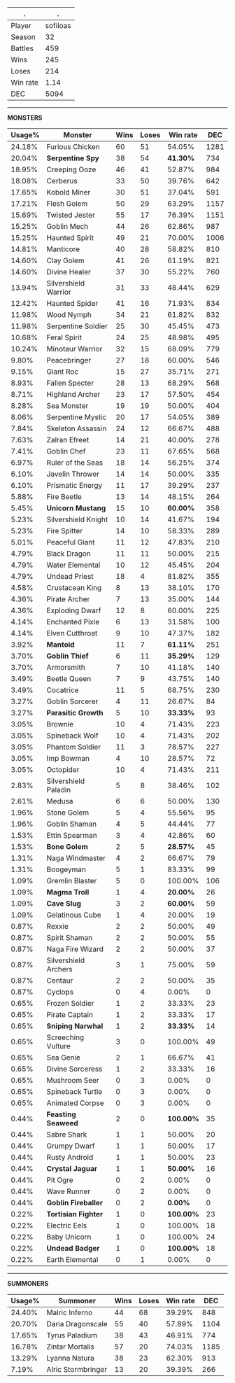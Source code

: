 .|.
|-|-
Player|sofiloas
Season|32
Battles|459
Wins|245
Loses|214
Win rate|1.14
DEC|5094

---
**MONSTERS**

Usage%|Monster|Wins|Loses|Win rate|DEC|
-|-|-|-|-|-|
24.18%|Furious Chicken|60|51|54.05%|1281|
20.04%|**Serpentine Spy**|38|54|**41.30%**|734|
18.95%|Creeping Ooze|46|41|52.87%|984|
18.08%|Cerberus|33|50|39.76%|642|
17.65%|Kobold Miner|30|51|37.04%|591|
17.21%|Flesh Golem|50|29|63.29%|1157|
15.69%|Twisted Jester|55|17|76.39%|1151|
15.25%|Goblin Mech|44|26|62.86%|987|
15.25%|Haunted Spirit|49|21|70.00%|1006|
14.81%|Manticore|40|28|58.82%|810|
14.60%|Clay Golem|41|26|61.19%|821|
14.60%|Divine Healer|37|30|55.22%|760|
13.94%|Silvershield Warrior|31|33|48.44%|629|
12.42%|Haunted Spider|41|16|71.93%|834|
11.98%|Wood Nymph|34|21|61.82%|832|
11.98%|Serpentine Soldier|25|30|45.45%|473|
10.68%|Feral Spirit|24|25|48.98%|495|
10.24%|Minotaur Warrior|32|15|68.09%|779|
9.80%|Peacebringer|27|18|60.00%|546|
9.15%|Giant Roc|15|27|35.71%|271|
8.93%|Fallen Specter|28|13|68.29%|568|
8.71%|Highland Archer|23|17|57.50%|454|
8.28%|Sea Monster|19|19|50.00%|404|
8.06%|Serpentine Mystic|20|17|54.05%|389|
7.84%|Skeleton Assassin|24|12|66.67%|488|
7.63%|Zalran Efreet|14|21|40.00%|278|
7.41%|Goblin Chef|23|11|67.65%|568|
6.97%|Ruler of the Seas|18|14|56.25%|374|
6.10%|Javelin Thrower|14|14|50.00%|335|
6.10%|Prismatic Energy|11|17|39.29%|237|
5.88%|Fire Beetle|13|14|48.15%|264|
5.45%|**Unicorn Mustang**|15|10|**60.00%**|358|
5.23%|Silvershield Knight|10|14|41.67%|194|
5.23%|Fire Spitter|14|10|58.33%|289|
5.01%|Peaceful Giant|11|12|47.83%|210|
4.79%|Black Dragon|11|11|50.00%|215|
4.79%|Water Elemental|10|12|45.45%|204|
4.79%|Undead Priest|18|4|81.82%|355|
4.58%|Crustacean King|8|13|38.10%|170|
4.36%|Pirate Archer|7|13|35.00%|144|
4.36%|Exploding Dwarf|12|8|60.00%|225|
4.14%|Enchanted Pixie|6|13|31.58%|100|
4.14%|Elven Cutthroat|9|10|47.37%|182|
3.92%|**Mantoid**|11|7|**61.11%**|251|
3.70%|**Goblin Thief**|6|11|**35.29%**|129|
3.70%|Armorsmith|7|10|41.18%|140|
3.49%|Beetle Queen|7|9|43.75%|140|
3.49%|Cocatrice|11|5|68.75%|230|
3.27%|Goblin Sorcerer|4|11|26.67%|84|
3.27%|**Parasitic Growth**|5|10|**33.33%**|93|
3.05%|Brownie|10|4|71.43%|223|
3.05%|Spineback Wolf|10|4|71.43%|202|
3.05%|Phantom Soldier|11|3|78.57%|227|
3.05%|Imp Bowman|4|10|28.57%|72|
3.05%|Octopider|10|4|71.43%|211|
2.83%|Silvershield Paladin|5|8|38.46%|102|
2.61%|Medusa|6|6|50.00%|130|
1.96%|Stone Golem|5|4|55.56%|95|
1.96%|Goblin Shaman|4|5|44.44%|77|
1.53%|Ettin Spearman|3|4|42.86%|60|
1.53%|**Bone Golem**|2|5|**28.57%**|45|
1.31%|Naga Windmaster|4|2|66.67%|79|
1.31%|Boogeyman|5|1|83.33%|99|
1.09%|Gremlin Blaster|5|0|100.00%|106|
1.09%|**Magma Troll**|1|4|**20.00%**|26|
1.09%|**Cave Slug**|3|2|**60.00%**|59|
1.09%|Gelatinous Cube|1|4|20.00%|19|
0.87%|Rexxie|2|2|50.00%|49|
0.87%|Spirit Shaman|2|2|50.00%|55|
0.87%|Naga Fire Wizard|2|2|50.00%|37|
0.87%|Silvershield Archers|3|1|75.00%|59|
0.87%|Centaur|2|2|50.00%|35|
0.87%|Cyclops|0|4|0.00%|0|
0.65%|Frozen Soldier|1|2|33.33%|23|
0.65%|Pirate Captain|1|2|33.33%|17|
0.65%|**Sniping Narwhal**|1|2|**33.33%**|14|
0.65%|Screeching Vulture|3|0|100.00%|49|
0.65%|Sea Genie|2|1|66.67%|41|
0.65%|Divine Sorceress|1|2|33.33%|16|
0.65%|Mushroom Seer|0|3|0.00%|0|
0.65%|Spineback Turtle|0|3|0.00%|0|
0.65%|Animated Corpse|0|3|0.00%|0|
0.44%|**Feasting Seaweed**|2|0|**100.00%**|35|
0.44%|Sabre Shark|1|1|50.00%|20|
0.44%|Grumpy Dwarf|1|1|50.00%|17|
0.44%|Rusty Android|1|1|50.00%|23|
0.44%|**Crystal Jaguar**|1|1|**50.00%**|16|
0.44%|Pit Ogre|0|2|0.00%|0|
0.44%|Wave Runner|0|2|0.00%|0|
0.44%|**Goblin Fireballer**|0|2|**0.00%**|0|
0.22%|**Tortisian Fighter**|1|0|**100.00%**|23|
0.22%|Electric Eels|1|0|100.00%|18|
0.22%|Baby Unicorn|1|0|100.00%|24|
0.22%|**Undead Badger**|1|0|**100.00%**|18|
0.22%|Earth Elemental|0|1|0.00%|0|

---
**SUMMONERS**

Usage%|Summoner|Wins|Loses|Win rate|DEC|
-|-|-|-|-|-|
24.40%|Malric Inferno|44|68|39.29%|848|
20.70%|Daria Dragonscale|55|40|57.89%|1104|
17.65%|Tyrus Paladium|38|43|46.91%|774|
16.78%|Zintar Mortalis|57|20|74.03%|1185|
13.29%|Lyanna Natura|38|23|62.30%|913|
7.19%|Alric Stormbringer|13|20|39.39%|266|
